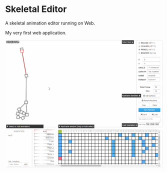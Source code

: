 # Skeletal Editor

A skeletal animation editor running on Web.

My very first web application.

![image](./skele1.gif)